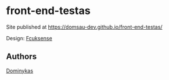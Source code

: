 
# front-end-testas

Site published at https://domsau-dev.github.io/front-end-testas/

Design: [Fcuksense](https://cdn.discordapp.com/attachments/850245533838868480/850246623883034644/login_screen.png)


## Authors

[Dominykas](https://github.com/domsau-dev)